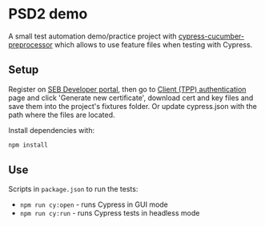 # PSD2 demo

A small test automation demo/practice project with [cypress-cucumber-preprocessor](https://github.com/TheBrainFamily/cypress-cucumber-preprocessor) which allows to use feature files when testing with Cypress.

## Setup

Register on [SEB Developer portal](https://developer.baltics.sebgroup.com/ob/apis), then go to [Client (TPP) authentication](https://developer.baltics.sebgroup.com/ob/settings/tpp-certificate) page and click 'Generate new certificate', download cert and key files and save them into the project's fixtures folder. Or update cypress.json with the path where the files are located.

Install dependencies with:
```bash
npm install
```

## Use

Scripts in `package.json` to run the tests:

* `npm run cy:open` - runs Cypress in GUI mode
* `npm run cy:run` - runs Cypress tests in headless mode